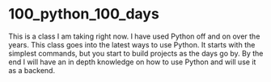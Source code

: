# 100_python_100_days

This is a class I am taking right now.  I have used Python off and on over the years. This class goes into the latest ways to use Python. It starts with the simplest commands, but you start to build projects as the days go by.  By the end I will have an in depth knowledge on how to use Python and will use it as a backend. 
